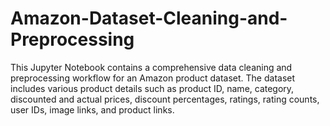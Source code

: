 # Amazon-Dataset-Cleaning-and-Preprocessing
This Jupyter Notebook contains a comprehensive data cleaning and preprocessing workflow for an Amazon product dataset. The dataset includes various product details such as product ID, name, category, discounted and actual prices, discount percentages, ratings, rating counts, user IDs, image links, and product links.

